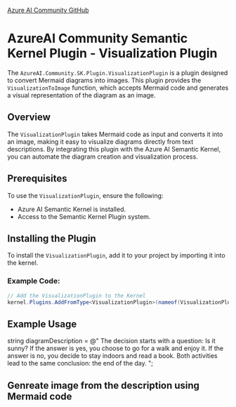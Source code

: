 [Azure AI Community GitHub](https://github.com/Azure-AI-Community)

# AzureAI Community Semantic Kernel Plugin - Visualization Plugin

The `AzureAI.Community.SK.Plugin.VisualizationPlugin` is a plugin designed to convert Mermaid diagrams into images. This plugin provides the `VisualizationToImage` function, which accepts Mermaid code and generates a visual representation of the diagram as an image.

## Overview

The `VisualizationPlugin` takes Mermaid code as input and converts it into an image, making it easy to visualize diagrams directly from text descriptions. By integrating this plugin with the Azure AI Semantic Kernel, you can automate the diagram creation and visualization process.

## Prerequisites

To use the `VisualizationPlugin`, ensure the following:

- Azure AI Semantic Kernel is installed.
- Access to the Semantic Kernel Plugin system.

## Installing the Plugin

To install the `VisualizationPlugin`, add it to your project by importing it into the kernel.

### Example Code:

```csharp
// Add the VisualizationPlugin to the Kernel
kernel.Plugins.AddFromType<VisualizationPlugin>(nameof(VisualizationPlugin));

```

## Example Usage

string diagramDescription = @"
The decision starts with a question: Is it sunny? If the answer is yes, you choose to go for a walk and enjoy it.
If the answer is no, you decide to stay indoors and read a book. Both activities lead to the same conclusion: the end of the day. 
";

## Genreate image from the description using Mermaid code
